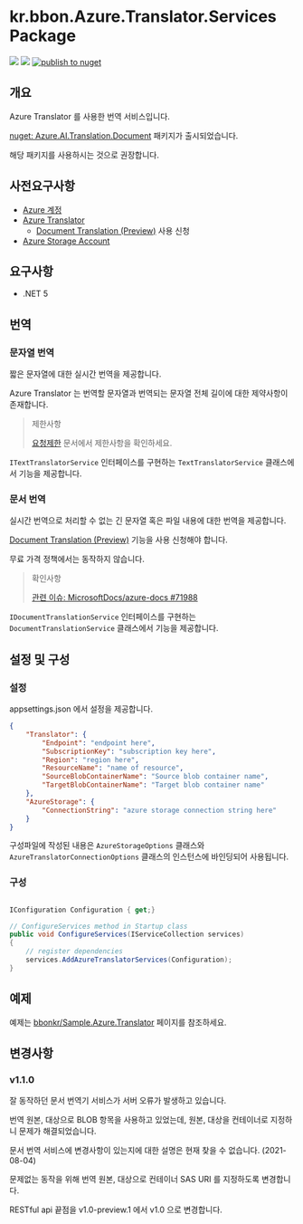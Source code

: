 # kr.bbon.Azure.Translator.Services Package

[![](https://img.shields.io/nuget/v/kr.bbon.Azure.Translator.Services)](https://www.nuget.org/packages/kr.bbon.Azure.Translator.Services) [![](https://img.shields.io/nuget/dt/kr.bbon.Azure.Translator.Services)](https://www.nuget.org/packages/kr.bbon.Azure.Translator.Services) [![publish to nuget](https://github.com/bbonkr/kr.bbon.Azure.Translator.Services/actions/workflows/main.yml/badge.svg)](https://github.com/bbonkr/kr.bbon.Azure.Translator.Services/actions/workflows/main.yml)

## 개요

Azure Translator 를 사용한 번역 서비스입니다.

[nuget: Azure.AI.Translation.Document](https://www.nuget.org/packages/Azure.AI.Translation.Document) 패키지가 출시되었습니다.

해당 패키지를 사용하시는 것으로 권장합니다.

## 사전요구사항

* [Azure 계정](https://azure.microsoft.com/free)
* [Azure Translator](https://azure.microsoft.com/ko-kr/services/cognitive-services/translator/)
  * [Document Translation (Preview)](https://docs.microsoft.com/ko-kr/azure/cognitive-services/translator/document-translation/get-started-with-document-translation) 사용 신청
* [Azure Storage Account](https://docs.microsoft.com/ko-kr/azure/storage/common/storage-account-overview)

## 요구사항

* .NET 5

## 번역

### 문자열 번역

짧은 문자열에 대한 실시간 번역을 제공합니다.

Azure Translator 는 번역할 문자열과 번역되는 문자열 전체 길이에 대한 제약사항이 존재합니다. 

> 제한사항
> 
> [요청제한](https://docs.microsoft.com/ko-kr/azure/cognitive-services/translator/request-limits) 문서에서 제한사항을 확인하세요.


`ITextTranslatorService` 인터페이스를 구현하는 `TextTranslatorService` 클래스에서 기능을 제공합니다.



### 문서 번역

실시간 번역으로 처리할 수 없는 긴 문자열 혹은 파일 내용에 대한 번역을 제공합니다.

[Document Translation (Preview)](https://docs.microsoft.com/ko-kr/azure/cognitive-services/translator/document-translation/get-started-with-document-translation) 기능을 사용 신청해야 합니다.

 무료 가격 정책에서는 동작하지 않습니다. 

> 확인사항
> 
> [관련 이슈: MicrosoftDocs/azure-docs #71988](https://github.com/MicrosoftDocs/azure-docs/issues/71988#event-4449870111)


 
`IDocumentTranslationService` 인터페이스를 구현하는 `DocumentTranslationService` 클래스에서 기능을 제공합니다.


## 설정 및 구성

### 설정

appsettings.json 에서 설정을 제공합니다.

```json
{
    "Translator": {
        "Endpoint": "endpoint here",
        "SubscriptionKey": "subscription key here",
        "Region": "region here",
        "ResourceName": "name of resource",
        "SourceBlobContainerName": "Source blob container name",
        "TargetBlobContainerName": "Target blob container name"
    },
    "AzureStorage": {
        "ConnectionString": "azure storage connection string here"
    }
}
```

구성파일에 작성된 내용은 `AzureStorageOptions` 클래스와 `AzureTranslatorConnectionOptions` 클래스의 인스턴스에 바인딩되어 사용됩니다.

### 구성

```csharp

IConfiguration Configuration { get;}

// ConfigureServices method in Startup class
public void ConfigureServices(IServiceCollection services)
{
    // register dependencies    
    services.AddAzureTranslatorServices(Configuration);
}
```

## 예제

예제는 [bbonkr/Sample.Azure.Translator](https://github.com/bbonkr/Sample.Azure.Translator) 페이지를 참조하세요.

## 변경사항

### v1.1.0

잘 동작하던 문서 번역기 서비스가 서버 오류가 발생하고 있습니다.

번역 원본, 대상으로 BLOB 항목을 사용하고 있었는데, 원본, 대상을 컨테이너로 지정하니 문제가 해결되었습니다.

문서 번역 서비스에 변경사항이 있는지에 대한 설명은 현재 찾을 수 없습니다. (2021-08-04)

문제없는 동작을 위해 번역 원본, 대상으로 컨테이너 SAS URI 를 지정하도록 변경합니다.

RESTful api 끝점을 v1.0-preview.1 에서 v1.0 으로 변경합니다.
